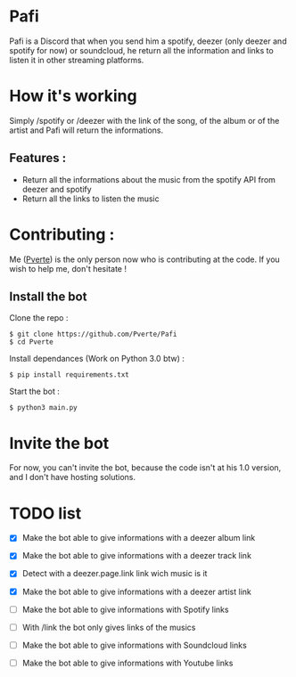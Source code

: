 # Pafi
Pafi is a Discord that when you send him a spotify, deezer (only deezer and spotify for now) or soundcloud, he return all the information and links to listen it in other streaming platforms.

# How it's working
Simply /spotify or /deezer with the link of the song, of the album or of the artist and Pafi will return the informations.

## Features :
- Return all the informations about the music from the spotify API from deezer and spotify
- Return all the links to listen the music


# Contributing :
Me ([Pverte](https://github.com/Pverte)) is the only person now who is contributing at the code. If you wish to help me, don't hesitate !

## Install the bot
Clone the repo :
```console
$ git clone https://github.com/Pverte/Pafi
$ cd Pverte
```
Install dependances (Work on Python 3.0 btw) :
```console
$ pip install requirements.txt
```
Start the bot :
```console
$ python3 main.py
```


# Invite the bot
For now, you can't invite the bot, because the code isn't at his 1.0 version, and I don't have hosting solutions.

# TODO list

- [x] Make the bot able to give informations with a deezer album link
- [x] Make the bot able to give informations with a deezer track link
- [x] Detect with a deezer.page.link link wich music is it
- [x] Make the bot able to give informations with a deezer artist link
- [ ] Make the bot able to give informations with Spotify links
- [ ] With /link the bot only gives links of the musics
- [ ] Make the bot able to give informations with Soundcloud links
- [ ] Make the bot able to give informations with Youtube links

